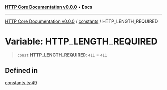 [**HTTP Core Documentation v0.0.0**](../../README.md) • **Docs**

***

[HTTP Core Documentation v0.0.0](../../modules.md) / [constants](../README.md) / HTTP\_LENGTH\_REQUIRED

# Variable: HTTP\_LENGTH\_REQUIRED

> `const` **HTTP\_LENGTH\_REQUIRED**: `411` = `411`

## Defined in

[constants.ts:49](https://github.com/stonemjs/http-core/blob/6c1adf9f449733e34ff7f08818342bd019b968a7/src/constants.ts#L49)

